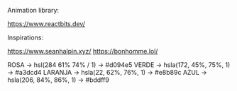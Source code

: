 Animation library:

https://www.reactbits.dev/

Inspirations:

https://www.seanhalpin.xyz/
https://bonhomme.lol/ 


ROSA -> hsl(284 61% 74% / 1) -> #d094e5
VERDE -> hsla(172, 45%, 75%, 1) -> #a3dcd4
LARANJA -> hsla(22, 62%, 76%, 1) -> #e8b89c
AZUL -> hsla(206, 84%, 86%, 1) -> #bddff9

